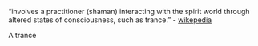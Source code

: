 “involves a practitioner (shaman) interacting with the spirit world through altered states of consciousness, such as trance.” - [wikepedia](https://en.wikipedia.org/w/index.php?title=Shamanism&oldid=1300359952)

A trance 